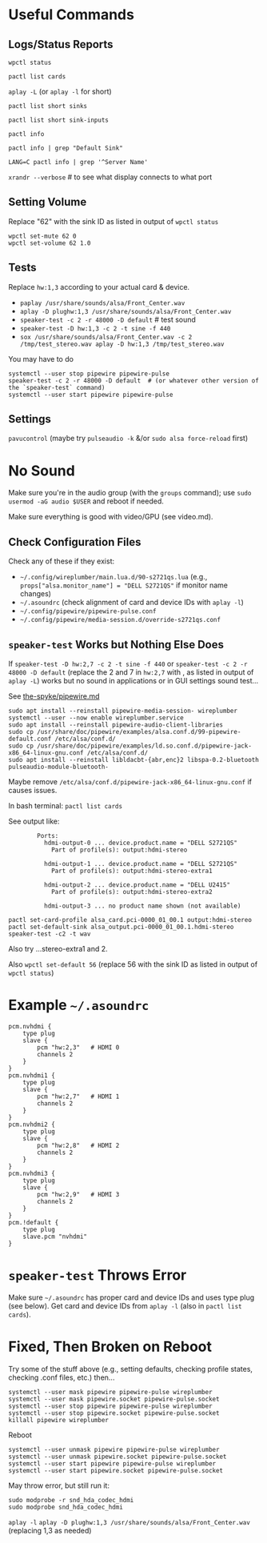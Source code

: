 # Useful Commands

## Logs/Status Reports

`wpctl status`

`pactl list cards`

`aplay -L` (or `aplay -l` for short)

`pactl list short sinks`

`pactl list short sink-inputs`

`pactl info`

`pactl info | grep "Default Sink"`

`LANG=C pactl info | grep '^Server Name'`

`xrandr --verbose`  # to see what display connects to what port

## Setting Volume

Replace "62" with the sink ID as listed in output of `wpctl status`
```
wpctl set-mute 62 0
wpctl set-volume 62 1.0
```

## Tests

Replace `hw:1,3` according to your actual card & device.

* `paplay /usr/share/sounds/alsa/Front_Center.wav`
* `aplay -D plughw:1,3 /usr/share/sounds/alsa/Front_Center.wav`
* `speaker-test -c 2 -r 48000 -D default`  # test sound
* `speaker-test -D hw:1,3 -c 2 -t sine -f 440`
* `sox /usr/share/sounds/alsa/Front_Center.wav -c 2 /tmp/test_stereo.wav aplay -D hw:1,3 /tmp/test_stereo.wav`


You may have to do 
```
systemctl --user stop pipewire pipewire-pulse
speaker-test -c 2 -r 48000 -D default  # (or whatever other version of the `speaker-test` command)
systemctl --user start pipewire pipewire-pulse
```

## Settings

`pavucontrol` (maybe try `pulseaudio -k` &/or `sudo alsa force-reload` first)

# No Sound

Make sure you're in the audio group (with the `groups` command); use `sudo usermod -aG audio $USER` and reboot if needed.

Make sure everything is good with video/GPU (see video.md).

## Check Configuration Files
Check any of these if they exist:
* `~/.config/wireplumber/main.lua.d/90-s2721qs.lua` (e.g., `props["alsa.monitor_name"] = "DELL S2721QS"` if monitor name changes)
* `~/.asoundrc` (check alignment of card and device IDs with `aplay -l`)
* `~/.config/pipewire/pipewire-pulse.conf`
* `~/.config/pipewire/media-session.d/override-s2721qs.conf`

## `speaker-test` Works but Nothing Else Does

If `speaker-test -D hw:2,7 -c 2 -t sine -f 440` or `speaker-test -c 2 -r 48000 -D default` (replace the 2 and 7 in `hw:2,7` with <card>,<device> as listed in output of `aplay -L`) works but no sound in applications or in GUI settings sound test...

See [the-spyke/pipewire.md](https://gist.github.com/the-spyke/2de98b22ff4f978ebf0650c90e82027e)

```
sudo apt install --reinstall pipewire-media-session- wireplumber
systemctl --user --now enable wireplumber.service
sudo apt install --reinstall pipewire-audio-client-libraries
sudo cp /usr/share/doc/pipewire/examples/alsa.conf.d/99-pipewire-default.conf /etc/alsa/conf.d/
sudo cp /usr/share/doc/pipewire/examples/ld.so.conf.d/pipewire-jack-x86_64-linux-gnu.conf /etc/alsa/conf.d/
sudo apt install --reinstall libldacbt-{abr,enc}2 libspa-0.2-bluetooth pulseaudio-module-bluetooth-
```
Maybe remove `/etc/alsa/conf.d/pipewire-jack-x86_64-linux-gnu.conf` if causes issues.

In bash terminal: 
`pactl list cards`

See output like: 

			Ports:
			  hdmi-output-0 ... device.product.name = "DELL S2721QS"
			    Part of profile(s): output:hdmi-stereo

			  hdmi-output-1 ... device.product.name = "DELL S2721QS"
			    Part of profile(s): output:hdmi-stereo-extra1

			  hdmi-output-2 ... device.product.name = "DELL U2415"
			    Part of profile(s): output:hdmi-stereo-extra2

			  hdmi-output-3 ... no product name shown (not available)
			  

```
pactl set-card-profile alsa_card.pci-0000_01_00.1 output:hdmi-stereo
pactl set-default-sink alsa_output.pci-0000_01_00.1.hdmi-stereo
speaker-test -c2 -t wav
```

Also try ...stereo-extra1 and 2.

Also `wpctl set-default 56` (replace 56 with the sink ID as listed in output of `wpctl status`)

# Example `~/.asoundrc`
```
pcm.nvhdmi {
    type plug
    slave {
        pcm "hw:2,3"   # HDMI 0
        channels 2
    }
}
pcm.nvhdmi1 {
    type plug
    slave {
        pcm "hw:2,7"   # HDMI 1
        channels 2
    }
}
pcm.nvhdmi2 {
    type plug
    slave {
        pcm "hw:2,8"   # HDMI 2
        channels 2
    }
}
pcm.nvhdmi3 {
    type plug
    slave {
        pcm "hw:2,9"   # HDMI 3
        channels 2
    }
}
pcm.!default {
    type plug
    slave.pcm "nvhdmi"
}
```

# `speaker-test` Throws Error

Make sure `~/.asoundrc` has proper card and device IDs and uses type plug (see below). Get card and device IDs from `aplay -l` (also in `pactl list cards`).

# Fixed, Then Broken on Reboot

Try some of the stuff above (e.g., setting defaults, checking profile states, checking .conf files, etc.) then...

```
systemctl --user mask pipewire pipewire-pulse wireplumber
systemctl --user mask pipewire.socket pipewire-pulse.socket
systemctl --user stop pipewire pipewire-pulse wireplumber
systemctl --user stop pipewire.socket pipewire-pulse.socket
killall pipewire wireplumber
```

Reboot

```
systemctl --user unmask pipewire pipewire-pulse wireplumber
systemctl --user unmask pipewire.socket pipewire-pulse.socket
systemctl --user start pipewire pipewire-pulse wireplumber
systemctl --user start pipewire.socket pipewire-pulse.socket
```

May throw error, but still run it:
```
sudo modprobe -r snd_hda_codec_hdmi
sudo modprobe snd_hda_codec_hdmi
```

`aplay -l`
`aplay -D plughw:1,3 /usr/share/sounds/alsa/Front_Center.wav` (replacing 1,3 as needed)




